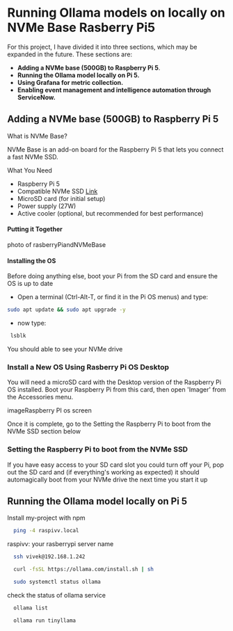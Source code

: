 
# Running Ollama models on locally on NVMe Base Rasberry Pi5

For this project, I have divided it into three sections, which may be expanded in the future. These sections are:

- **Adding a NVMe base (500GB) to Raspberry Pi 5**.
- **Running the Ollama model locally on Pi 5.**
- **Using Grafana for metric collection.**
- **Enabling event management and intelligence automation through ServiceNow.**



## Adding a NVMe base (500GB) to Raspberry Pi 5

What is NVMe Base?

NVMe Base is an add-on board for the Raspberry Pi 5 that lets you connect a fast NVMe SSD. 

What You Need

- Raspberry Pi 5
- Compatible NVMe SSD [Link](https://shop.pimoroni.com/products/nvme-base?variant=41219587178579)
- MicroSD card (for initial setup)
- Power supply (27W)
- Active cooler (optional, but recommended for best performance)

#### Putting it Together

photo of rasberryPiandNVMeBase

#### Installing the OS

Before doing anything else, boot your Pi from the SD card and ensure the OS is up to date

- Open a terminal (Ctrl-Alt-T, or find it in the Pi OS menus) and type:
```bash
sudo apt update && sudo apt upgrade -y
```
- now type:
```bash
 lsblk
```
You should able to see your NVMe drive


### Install a New OS Using Rasberry Pi OS Desktop
You will need a microSD card with the Desktop version of the Raspberry Pi OS installed. Boot your Raspberry Pi from this card, then open 'Imager' from the Accessories menu.

imageRaspberry PI os screen

Once it is complete, go to the Setting the Raspberry Pi to boot from the NVMe SSD section below

### Setting the Raspberry Pi to boot from the NVMe SSD
If you have easy access to your SD card slot you could turn off your Pi, pop out the SD card and (if everything's working as expected) it should automagically boot from your NVMe drive the next time you start it up


## Running the Ollama model locally on Pi 5

Install my-project with npm

```bash
  ping -4 raspivv.local
```
raspivv: your rasberrypi server name



```bash
  ssh vivek@192.168.1.242
```


```bash
  curl -fsSL https://ollama.com/install.sh | sh
```


```bash
  sudo systemctl status ollama
```
   check the status of ollama service 


```bash
  ollama list
```


```bash
  ollama run tinyllama
```


